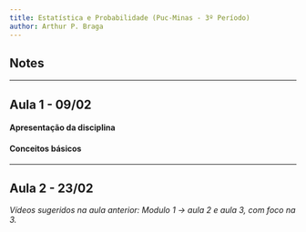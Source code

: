 ```yaml
---
title: Estatística e Probabilidade (Puc-Minas - 3º Período)
author: Arthur P. Braga
---
```


## Notes

---

## Aula 1 - 09/02

#### Apresentação da disciplina

#### Conceitos básicos

---

## Aula 2 - 23/02

*Vídeos sugeridos na aula anterior: Modulo 1 -> aula 2 e aula 3, com foco na 3.*